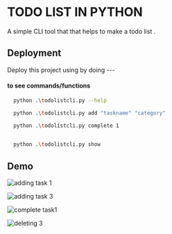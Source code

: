 
# TODO LIST IN PYTHON 

A simple CLI tool that that helps to make a todo list .


## Deployment

Deploy this project using by doing ---

#### to see commands/functions
```bash
  python .\todolistcli.py --help
```
```bash
  python .\todolistcli.py add "taskname" "category"
```
```bash
  python .\todolistcli.py complete 1
  
```
```bash
  python .\todolistcli.py show
```


## Demo
![adding task 1](https://user-images.githubusercontent.com/112235622/227479471-87045fcb-4b8b-451d-9227-37cd15d05cac.png)

![adding task 3](https://user-images.githubusercontent.com/112235622/227479561-1f93407d-ce5c-407c-81aa-0829b5fc1594.png)

![complete task1](https://user-images.githubusercontent.com/112235622/227479654-eb94a04e-8a2e-40d3-a152-69f6b3907616.png)

![deleting 3](https://user-images.githubusercontent.com/112235622/227479691-6851035f-61a2-4b22-a449-091c987d1efa.png)


